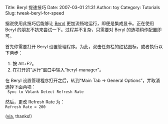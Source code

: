 Title: Beryl 提速技巧
Date: 2007-03-01 21:31
Author: toy
Category: Tutorials
Slug: tweak-beryl-for-speed

据说使用此技巧后能够让 [Beryl](http://www.beryl-project.org/)
更加流畅地运行，即便是集成显卡。正在使用 Beryl
的朋友不妨来尝试一下。过程并不复杂，只需要对 Beryl 的选项稍作配置即可。

首先你需要打开 Beryl
设置管理程序。为此，双击任务栏的红钻图标，或者执行以下两步：

1.  按 Alt+F2。
2.  在打开的“运行”窗口中输入“beryl-manager”。

在 Beryl 设置管理程序打开之后，转到“Main Tab -> General
Options”，并取消选择下面两项：  
` Sync to Vblank Detect Refresh Rate`

然后，更改 Refresh Rate 为：  
`Refresh Rate = 200`

([via](http://tvease.net/wiki/index.php?title=Tweak_beryl_for_speed),
thanks!)
